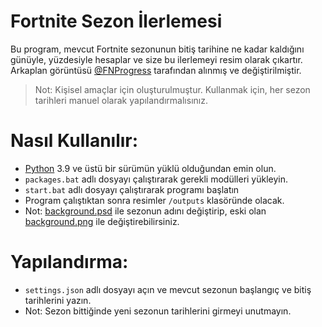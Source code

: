 # Fortnite Sezon İlerlemesi
Bu program, mevcut Fortnite sezonunun bitiş tarihine ne kadar kaldığını günüyle, yüzdesiyle hesaplar ve size bu ilerlemeyi resim olarak çıkartır. Arkaplan görüntüsü [@FNProgress](https://twitter.com/FNProgress) tarafından alınmış ve değiştirilmiştir.
> Not: Kişisel amaçlar için oluşturulmuştur. Kullanmak için, her sezon tarihleri manuel olarak yapılandırmalısınız.
# Nasıl Kullanılır:
- [Python](https://www.python.org/downloads/) 3.9 ve üstü bir sürümün yüklü olduğundan emin olun.
- `packages.bat` adlı dosyayı çalıştırarak gerekli modülleri yükleyin.
- `start.bat` adlı dosyayı çalıştırarak programı başlatın
- Program çalıştıktan sonra resimler `/outputs` klasöründe olacak.
- Not: [background.psd](assets/background.psd) ile sezonun adını değiştirip, eski olan [background.png](assets/background.png) ile değiştirebilirsiniz.
# Yapılandırma:
- `settings.json` adlı dosyayı açın ve mevcut sezonun başlangıç ve bitiş tarihlerini yazın.
- Not: Sezon bittiğinde yeni sezonun tarihlerini girmeyi unutmayın.
